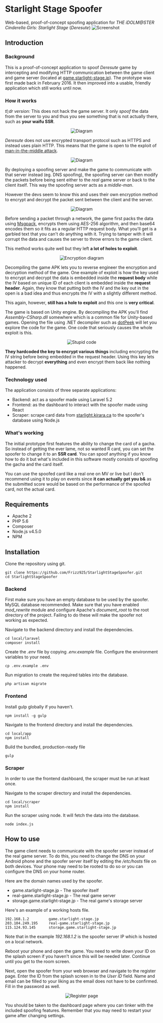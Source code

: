 # Starlight Stage Spoofer
Web-based, proof-of-concept spoofing application for *THE iDOLM@STER Cinderella Girls: Starlight Stage* (*Deresute*)
![Screenshot](http://frizz925.github.io/assets/img/StarlightStageSpoofer/Spoofer.png)

## Introduction

### Background
This is a proof-of-concept application to spoof *Deresute* game by intercepting and modifying HTTP communication between the game client and game server (located at [game.starlight-stage.jp](http://game.starlight-stage.jp)). The prototype was first made back in February 2016. It then improved into a usable, friendly application which still works until now.

### How it works
*tl;dr version:* This does not hack the game server. It only *spoof* the data from the server to you and thus you see something that is not actually there, such as **your waifu SSR**.

<p align="center">
    <img src="http://frizz925.github.io/assets/img/StarlightStageSpoofer/Spoofer-1.svg" alt="Diagram">
</p>

*Deresute* does not use encrypted transport protocol such as HTTPS and instead uses plain HTTP. This means that the game is open to the exploit of [man-in-the-middle attack](https://en.wikipedia.org/wiki/Man-in-the-middle_attack).

<p align="center">
    <img src="http://frizz925.github.io/assets/img/StarlightStageSpoofer/Spoofer-1-1.svg" alt="Diagram">
</p>

By deploying a spoofing server and make the game to communicate with that server instead (eg. DNS spoofing), the spoofing server can then modify the packets before being sent either to the *real* game server or back to the client itself. This way the spoofing server acts as a *middle-man*.

However the devs seem to know this and uses their own encryption method to encrypt and decrypt the packet sent between the client and the server.

<p align="center">
    <img src="http://frizz925.github.io/assets/img/StarlightStageSpoofer/Spoofer-2.svg" alt="Diagram">
</p>

Before sending a packet through a network, the game first packs the data using [Msgpack](http://msgpack.org), encrypts them using AES-256 algorithm, and then base64 encodes them so it fits as a regular HTTP request body. What you'll get is a garbled text that you can't do anything with it. Trying to tamper with it will corrupt the data and causes the server to throw errors to the game client.

This method works quite well but they left **a lot of holes to exploit**.

<p align="center">
    <img src="https://upload.wikimedia.org/wikipedia/commons/thumb/8/80/CBC_encryption.svg/601px-CBC_encryption.svg.png" alt="Encryption diagram">
</p>

Decompiling the game APK lets you to reverse engineer the encryption and decryption method of the game. One example of exploit is how the key used to encrypt and decrypt the data is embedded inside the **request body** while the IV based on unique ID of each client is embedded inside the **request header**. Again, they know that putting both the IV and the key out in the open is a bad idea and thus encrypts the IV with a slightly different method.

This again, however, **still has a hole to exploit** and this one is **very critical**.

The game is based on Unity engine. By decompiling the APK you'll find *Assembly-CSharp.dll* somewhere which is a common file for Unity-based games. Opening the file using .NET decompiler such as [dotPeek](https://www.jetbrains.com/decompiler/) will let you explore the code for the game. One code that seriously causes the whole exploit is this.

<p align="center">
    <img src="http://frizz925.github.io/assets/img/StarlightStageSpoofer/Spoofer-3.png" alt="Stupid code">
</p>

**They hardcoded the key to encrypt various things** including encrypting the IV string before being embedded in the request header. Using this key lets attacker to decrypt **everything** and even encrypt them back like nothing happened.

### Technology used
The application consists of three separate applications: 
* Backend: act as a spoofer made using Laravel 5.2
* Frontend: as the dashboard to interact with the spoofer made using React
* Scraper: scrape card data from [starlight.kirara.ca](https://starlight.kirara.ca/) to the spoofer's database using Node.js

### What's working
The initial prototype first features the ability to change the card of a gacha. So instead of getting the ever lame, not so wanted R card, you can set the spoofer to change it to an **SSR card**. You can spoof anything if you know how to do it but what's included in this software mostly consists of spoofing the gacha and the card itself.

You can use the spoofed card like a real one on MV or live but I don't recommend using it to play on events since **it can actually get you b&** as the submitted score would be based on the performance of the spoofed card, not the actual card.

## Requirements
* Apache 2
* PHP 5.6
* Composer
* Node.js v4.5.0
* NPM

## Installation
Clone the repository using git.
```
git clone https://github.com/Frizz925/StarlightStageSpoofer.git
cd StarlightStageSpoofer
```

### Backend
First make sure you have an empty database to be used by the spoofer. MySQL database recommended.
Make sure that you have enabled *mod_rewrite* module and configure Apache's *document_root* to the root directory of the project.
Failing to do these will make the spoofer not working as expected.

Navigate to the backend directory and install the dependencies.
```
cd local/laravel
composer install
```

Create the *.env* file by copying *.env.example* file. Configure the environment variables to your need.
```
cp .env.example .env
```

Run migration to create the required tables into the database.
```
php artisan migrate
```

### Frontend
Install gulp globally if you haven't.
```
npm install -g gulp
```

Navigate to the frontend directory and install the dependencies.
```
cd local/app
npm install
```

Build the bundled, production-ready file 
```
gulp
```

### Scraper
In order to use the frontend dashboard, the scraper must be run at least once.

Navigate to the scraper directory and install the dependencies.
```
cd local/scraper
npm install
```

Run the scraper using node. It will fetch the data into the database.
```
node index.js
```

## How to use
The game client needs to communicate with the spoofer server instead of the real game server. To do this, you need to change the DNS on your Android phone and the spoofer server itself by editing the */etc/hosts* file on both devices. Your phone may need to be rooted to do so or you can configure the DNS on your home router.

Here are the domain names used by the spoofer.
* game.starlight-stage.jp - The spoofer itself
* real-game.starlight-stage.jp - The real game server
* storage.game.starlight-stage.jp - The real game's storage server

Here's an example of a working hosts file.
```
192.168.1.2         game.starlight-stage.jp
203.104.249.195     real-game.starlight-stage.jp
115.124.93.145      storage.game.starlight-stage.jp
```

Note that in the example *192.168.1.2* is the spoofer server IP which is hosted on a local network.

Reboot your phone and open the game. You need to write down your ID on the splash screen if you haven't since this will be needed later. Continue until you get to the room screen.

Next, open the spoofer from your web browser and navigate to the register page. Enter the ID from the splash screen in to the *User ID* field. Name and email can be filled to your liking as the email does not have to be confirmed. Fill in the password as well.

<p align="center">
    <img src="http://frizz925.github.io/assets/img/StarlightStageSpoofer/Spoofer-4.png" alt="Register page">
</p>

You should be taken to the dashboard page where you can tinker with the included spoofing features. Remember that you may need to restart your game after changing settings.
